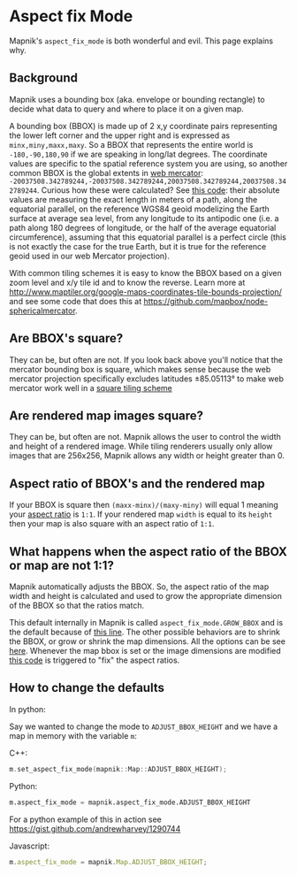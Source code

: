 # Aspect fix Mode

Mapnik's `aspect_fix_mode` is both wonderful and evil. This page explains why.

## Background

Mapnik uses a bounding box (aka. envelope or bounding rectangle) to decide what data to query and where to place it on a given map.

A bounding box (BBOX) is made up of 2 x,y coordinate pairs representing the lower left corner and the upper right and is expressed as `minx,miny,maxx,maxy`. So a BBOX that represents the entire world is `-180,-90,180,90` if we are speaking in long/lat degrees. The coordinate values are specific to the spatial reference system you are using, so another common BBOX is the global extents in [web mercator](http://wiki.openstreetmap.org/wiki/Mercator): `-20037508.342789244,-20037508.342789244,20037508.342789244,20037508.342789244`. Curious how these were calculated? See [this code](https://github.com/mapbox/tilelive-mapnik/blob/2af055024e74414e75c714cbd47a115f43cfb3f2/lib/render.js#L8-L12):
their absolute values are measuring the exact length in meters of a path, along the equatorial parallel, on the reference WGS84 geoid modelizing the Earth surface at average sea level, from any longitude to its antipodic one (i.e. a path along 180 degrees of longitude, or the half of the average equatorial circumference), assuming that this equatorial parallel is a perfect circle (this is not exactly the case for the true Earth, but it is true for the reference geoid used in our web Mercator projection).

With common tiling schemes it is easy to know the BBOX based on a given zoom level and x/y tile id and to know the reverse. Learn more at <http://www.maptiler.org/google-maps-coordinates-tile-bounds-projection/> and see some code that does this at <https://github.com/mapbox/node-sphericalmercator>.

## Are BBOX's square?

They can be, but often are not. If you look back above you'll notice that the mercator bounding box is square, which makes sense because the web mercator projection specifically excludes latitudes ±85.05113° to make web mercator work well in a [square tiling scheme](http://wiki.openstreetmap.org/wiki/Slippy_map_tilenames)

## Are rendered map images square?

They can be, but often are not. Mapnik allows the user to control the width and height of a rendered image. While tiling renderers usually only allow images that are 256x256, Mapnik allows any width or height greater than 0.

## Aspect ratio of BBOX's and the rendered map

If your BBOX is square then `(maxx-minx)/(maxy-miny)` will equal 1 meaning your [aspect ratio](http://en.wikipedia.org/wiki/Aspect_ratio_(image)) is `1:1`. If your rendered map `width` is equal to its `height` then your map is also square with an aspect ratio of `1:1`.

## What happens when the aspect ratio of the BBOX or map are not 1:1?

Mapnik automatically adjusts the BBOX. So, the aspect ratio of the map width and height is calculated and used to grow the appropriate dimension of the BBOX so that the ratios match.

This default internally in Mapnik is called `aspect_fix_mode.GROW_BBOX` and is the default because of [this line](https://github.com/mapnik/mapnik/blob/b315eb2167b08a302ef4c8b20db69d23e9cc070c/src/map.cpp#L72). The other possible behaviors are to shrink the BBOX, or grow or shrink the map dimensions. All the options can be see [here](https://github.com/mapnik/mapnik/blob/b315eb2167b08a302ef4c8b20db69d23e9cc070c/src/map.cpp#L53-L59). Whenever the map bbox is set or the image dimensions are modified [this code](https://github.com/mapnik/mapnik/blob/b315eb2167b08a302ef4c8b20db69d23e9cc070c/src/map.cpp#L72) is triggered to "fix" the aspect ratios.

## How to change the defaults

In python:

Say we wanted to change the mode to `ADJUST_BBOX_HEIGHT` and we have a map in memory with the variable `m`:

C++:

```cpp
m.set_aspect_fix_mode(mapnik::Map::ADJUST_BBOX_HEIGHT);
```

Python:

```python
m.aspect_fix_mode = mapnik.aspect_fix_mode.ADJUST_BBOX_HEIGHT
```

For a python example of this in action see <https://gist.github.com/andrewharvey/1290744>

Javascript:

```javascript
m.aspect_fix_mode = mapnik.Map.ADJUST_BBOX_HEIGHT;
```
